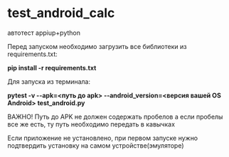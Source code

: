 # test_android_calc
автотест appiup+python

Перед запуском необходимо загрузить все библиотеки из requirements.txt:

**pip install -r requirements.txt**

Для запуска из терминала:

**pytest -v --apk=<путь до apk> --android_version=<версия вашей OS Android> test_android.py**

ВАЖНО! Путь до APK не должен содержать пробелов а если пробелы все же есть, 
ту путь необходимо передать в кавычках

Если приложение не установлено, при первом запуске нужно подтвердить установку на самом устройстве(эмуляторе)